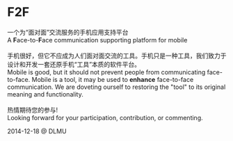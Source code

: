 F2F
===

一个为“面对面”交流服务的手机应用支持平台<br />
A <B>F</B>ace-to-<B>F</B>ace communication supporting platform for mobile<br />
<br />
手机很好，但它不应成为人们面对面交流的工具。手机只是一种工具，我们致力于设计和开发一套还原手机“工具”本质的软件平台。<br/>
Mobile is good, but it should not prevent people from communicating face-to-face. Mobile is a tool, it may be used to <B>enhance</B> face-to-face communication. We are doveting ourself to restoring the "tool" to its original meaning and functionality.<br />
<br />
热情期待您的参与!<br />
Looking forward for your participation, contribution, or commenting.

2014-12-18 @ DLMU

